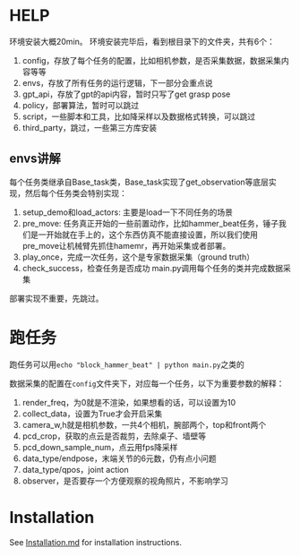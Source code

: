 # HELP
环境安装大概20min。
环境安装完毕后，看到根目录下的文件夹，共有6个：
1. config，存放了每个任务的配置，比如相机参数，是否采集数据，数据采集内容等等
2. envs，存放了所有任务的运行逻辑，下一部分会重点说
3. gpt_api，存放了gpt的api内容，暂时只写了get grasp pose
4. policy，部署算法，暂时可以跳过
5. script，一些脚本和工具，比如降采样以及数据格式转换，可以跳过
6. third_party，跳过，一些第三方库安装

## envs讲解
每个任务类继承自Base_task类，Base_task实现了get_observation等底层实现，然后每个任务类会特别实现：
1. setup_demo和load_actors: 主要是load一下不同任务的场景
2. pre_move: 任务真正开始的一些前置动作，比如hammer_beat任务，锤子我们是一开始就在手上的，这个东西仿真不能直接设置，所以我们使用pre_move让机械臂先抓住hamemr，再开始采集或者部署。
3. play_once，完成一次任务，这个是专家数据采集（ground truth）
4. check_success，检查任务是否成功
main.py调用每个任务的类并完成数据采集

部署实现不重要，先跳过。

# 跑任务
跑任务可以用`echo "block_hammer_beat" | python main.py`之类的

数据采集的配置在`config`文件夹下，对应每一个任务，以下为重要参数的解释：
1. render_freq，为0就是不渲染，如果想看的话，可以设置为10
2. collect_data，设置为True才会开启采集
3. camera_w,h就是相机参数，一共4个相机，腕部两个，top和front两个
4. pcd_crop，获取的点云是否裁剪，去除桌子、墙壁等
5. pcd_down_sample_num，点云用fps降采样
6. data_type/endpose，末端关节的6元数，仍有点小问题
7. data_type/qpos，joint action
8. observer，是否要存一个方便观察的视角照片，不影响学习

# Installation
See [Installation.md](./Installation.md) for installation instructions. 

